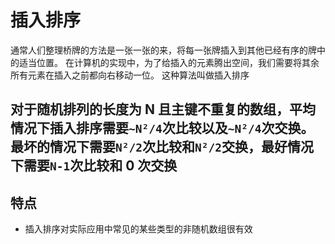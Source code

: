 # 插入排序

通常人们整理桥牌的方法是一张一张的来，将每一张牌插入到其他已经有序的牌中的适当位置。
在计算机的实现中，为了给插入的元素腾出空间，我们需要将其余所有元素在插入之前都向右移动一位。
这种算法叫做插入排序

## 对于随机排列的长度为 N 且主键不重复的数组，平均情况下插入排序需要`~N²/4`次比较以及`~N²/4`次交换。最坏的情况下需要`N²/2`次比较和`N²/2`交换，最好情况下需要`N-1`次比较和 0 次交换

## 特点

- 插入排序对实际应用中常见的某些类型的非随机数组很有效
